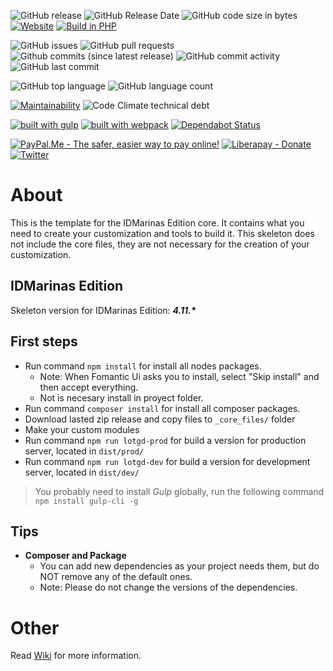 ![GitHub release](https://img.shields.io/github/release/idmarinas/lotgd-local-skeleton.svg)
![GitHub Release Date](https://img.shields.io/github/release-date/idmarinas/lotgd-local-skeleton.svg)
![GitHub code size in bytes](https://img.shields.io/github/languages/code-size/idmarinas/lotgd-local-skeleton)
[![Website](https://img.shields.io/website-up-down-green-red/https/lotgd.infommo.es.svg?label=lotgd-demo)](https://lotgd.infommo.es)
[![Build in PHP](https://img.shields.io/badge/PHP-^7.3-8892BF.svg?logo=php)](http://php.net/)

![GitHub issues](https://img.shields.io/github/issues/idmarinas/lotgd-local-skeleton.svg)
![GitHub pull requests](https://img.shields.io/github/issues-pr/idmarinas/lotgd-local-skeleton.svg)
![Github commits (since latest release)](https://img.shields.io/github/commits-since/idmarinas/lotgd-local-skeleton/latest.svg)
![GitHub commit activity](https://img.shields.io/github/commit-activity/w/idmarinas/lotgd-local-skeleton.svg)
![GitHub last commit](https://img.shields.io/github/last-commit/idmarinas/lotgd-local-skeleton.svg)

![GitHub top language](https://img.shields.io/github/languages/top/idmarinas/lotgd-local-skeleton.svg)
![GitHub language count](https://img.shields.io/github/languages/count/idmarinas/lotgd-local-skeleton.svg)

[![Maintainability](https://api.codeclimate.com/v1/badges/4553239eac9e717f1cce/maintainability)](https://codeclimate.com/github/idmarinas/lotgd-local-skeleton/maintainability)
![Code Climate technical debt](https://img.shields.io/codeclimate/tech-debt/idmarinas/lotgd-local-skeleton?cacheSeconds=86400)

[![built with gulp](https://img.shields.io/badge/gulp-builds_this_project-eb4a4b.svg?logo=gulp)](http://gulpjs.com/)
[![built with webpack](https://img.shields.io/badge/webpack-builds_javascript-175d96.svg?logo=webpack)](https://webpack.js.org)
[![Dependabot Status](https://api.dependabot.com/badges/status?host=github&repo=idmarinas/lotgd-local-skeleton)](https://dependabot.com)

[![PayPal.Me - The safer, easier way to pay online!](https://img.shields.io/badge/donate-help_my_project-ffaa29.svg?logo=paypal&cacheSeconds=86400)](https://www.paypal.me/idmarinas)
[![Liberapay - Donate](https://img.shields.io/liberapay/receives/IDMarinas.svg?logo=liberapay&cacheSeconds=86400)](https://liberapay.com/IDMarinas/donate)
[![Twitter](https://img.shields.io/twitter/url/http/shields.io.svg?style=social&cacheSeconds=86400)](https://twitter.com/idmarinas)

# About

This is the template for the IDMarinas Edition core. It contains what you need to create your customization and tools to build it.
This skeleton does not include the core files, they are not necessary for the creation of your customization.

## IDMarinas Edition

Skeleton version for IDMarinas Edition: **_4.11.*_**

## First steps
-   Run command `npm install` for install all nodes packages.
    -   Note: When Fomantic Ui asks you to install, select "Skip install" and then accept everything.
    -   Not is necesary install in proyect folder.
-   Run command `composer install` for install all composer packages.
-   Download lasted zip release and copy files to `_core_files/` folder
-   Make your custom modules
-   Run command `npm run lotgd-prod` for build a version for production server, located in `dist/prod/`
-   Run command `npm run lotgd-dev` for build a version for development server, located in `dist/dev/`

> You probably need to install _Gulp_ globally, run the following command `npm install gulp-cli -g`
## Tips
-   **Composer and Package**
    -   You can add new dependencies as your project needs them, but do NOT remove any of the default ones.
    -   Note: Please do not change the versions of the dependencies.

# Other

Read [Wiki](https://github.com/idmarinas/lotgd-local-skeleton/wiki) for more information.
